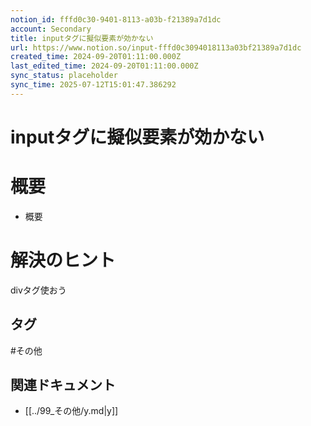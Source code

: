 ```yaml
---
notion_id: fffd0c30-9401-8113-a03b-f21389a7d1dc
account: Secondary
title: inputタグに擬似要素が効かない
url: https://www.notion.so/input-fffd0c3094018113a03bf21389a7d1dc
created_time: 2024-09-20T01:11:00.000Z
last_edited_time: 2024-09-20T01:11:00.000Z
sync_status: placeholder
sync_time: 2025-07-12T15:01:47.386292
---
```

# inputタグに擬似要素が効かない

# 概要
- 概要
# 解決のヒント
divタグ使おう

## タグ

#その他 

## 関連ドキュメント

- [[../99_その他/y.md|y]]

